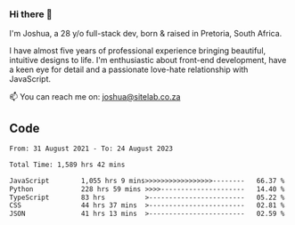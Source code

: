 ### Hi there 👋

I'm Joshua, a 28 y/o full-stack dev, born & raised in Pretoria, South Africa. 

I have almost five years of professional experience bringing beautiful, intuitive designs to life. I'm enthusiastic about front-end development, have a keen eye for detail and a passionate love-hate relationship with JavaScript.

📫 You can reach me on: joshua@sitelab.co.za

## **Code**

<!--START_SECTION:waka-->

```txt
From: 31 August 2021 - To: 24 August 2023

Total Time: 1,589 hrs 42 mins

JavaScript        1,055 hrs 9 mins>>>>>>>>>>>>>>>>>--------   66.37 %
Python            228 hrs 59 mins >>>>---------------------   14.40 %
TypeScript        83 hrs          >------------------------   05.22 %
CSS               44 hrs 37 mins  >------------------------   02.81 %
JSON              41 hrs 13 mins  >------------------------   02.59 %
```

<!--END_SECTION:waka-->

